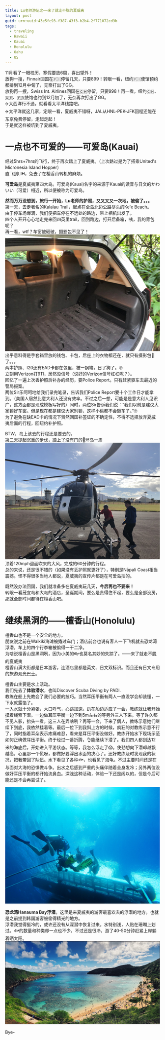 ```yaml
---
title: Lu老师游记之——来了就走不脱的夏威夷
layout: post
guid: urn:uuid:43e5fc93-f387-43f3-b2b4-2f771072cd9b
tags:
  - traveling
  - Hawaii
  - Kauai
  - Honolulu
  - Oahu
  - US
---
```


11月看了一眼校历，寒假要放6周，喜出望外！  
放狗一搜，Finnair回国在🇫🇮停留几天，只要899！转眼一看，纽约🇫🇮使馆预约都排到12月中旬了，无奈打出了GG。  
放狗再一搜，Swiss Int. Airlines回国在🇨🇭停留，只要998！再一看，纽约🇨🇭、🇩🇪、🇫🇷使馆也约到12月初了，无奈再次打出了GG。  
✈️大西洋行不通，就看看太平洋线路吧。  
✈️太平洋就这几家，定眼一看，夏威夷不错呀，JAL从HNL-PEK-JFK回程还能在东京免费停留，走起走起！  
于是就这样被坑到了夏威夷。  

# 一点也不可爱的——可爱岛(Kauai)
经过5hrs+7hrs的飞行，终于再次踏上了夏威夷。（上次路过是为了搭乘United's Micronesia Island Hopper）  
直飞到LIH，免去了在檀香山转机的麻烦。  
  
**可爱岛**是夏威夷第四大岛。可爱岛(Kauai)名字的来源于Kauai的读音与日文的かわいい（可爱）相近，所以便被称为可爱岛。  

**然而万万没想到，旅行一开始，Lu老师的护照，又又又又一次地，被偷了。。。**  
第一天，去走著名的Kalalau Trail，起点在全岛北边公路尽头的Ke'e Beach。  
由于停车场爆满，我们便把车停在不远处的路边，带上相机出发了。  
四个人开开心心地走完来回四英里trail，回到路边，打开后备箱，咦，我的背包呢？  
再一看，wtf？车窗被砸破，摄影包不见了！  
![fk](/media/files/2017/12/27/IMG_0133.jpg)
出乎意料得是手套箱里放的钱包、卡包，后座上的衣物都还在，就只有摄影包👋了。。。  
两本护照、I20还有EAD卡都在包里，被一锅端，日了狗了。🙄  
立刻用Verizon打911，居然没信号（说好的Verizon信号杠杠呢？）。  
回忆了一遍上次丢护照后补办的经历，要Police Report。只有赶紧驱车去最近的警局报案。  
两位Sir乐呵呵地给我们录完笔录，告诉我们Police Report要十个工作日才能拿到。（美国人居然比意大利人还没有效率。不过之后一想，可能是是意大利人见识广，这方面都是现成模板写好的）同时，两位Sir告诉我们说：“我们以前是建议大家锁好车窗。但是现在都是建议大家别锁，这样小偷都不会砸车了。”🙄  
为了避免在缺EAD卡的情况下贸然回国补签证的不确定性，不得不选择放弃夏威夷后面的行程，回纽约补护照。  

BTW，岛上该去的行程还是要去的。  
第二天提起沉重的步伐，踏上了没有门的🚁环岛一周
![helicopter](/media/files/2017/12/27/IMG_0004.jpg)
顶着120mph迎面吹来的大风，完成的60分钟的行程。  
总的来说，还是很不错的（如果没有丢护照就更好了），特别是Nāpali Coast相当震撼。怪不得很多当地人都说，夏威夷的宣传片都是在可爱岛拍的。  
  
既然没办法回国，我们就准备多在夏威夷玩几天，**今后再也不要来！**  
转眼一看茂宜岛和大岛的酒店，圣诞期间，要么是贵得住不起，要么是全部没房，那就全部时间都待在檀香山吧。  
  
# 继续黑洞的——檀香山(Honolulu)  
檀香山也不是一个安全的地方。  
朋友说之前在Waikiki海滩被撬过车门；酒店前台也说有客人一下飞机就去恐龙湾浮潜，车上的四个行李箱被偷得一干二净。  
为啥说檀香山是黑洞咧，因为小美的👓也莫名其妙的失踪了。——来了就走不脱的夏威夷  
檀香山满大街都是日本游客，连酒店里都是英文、日文双标识。而且还有日文专用的旅游观光巴士。  
  
檀香山主要是水上活动。  
我们先去了**体验潜水**，也叫Discover Scuba Diving by PADI.  
教练在船上先教会了我们必要的技巧。当然耳压平衡有两人一直没学会却装懂，一下水就露馅了。  
一入水就十分紧张，大口呼气，心跳加速。趴在船边适应了一会，教练就让我开始摸着绳索下潜。一边做耳压平衡一边下到5m左右的等另外三人下来。等了许久都不见人影，抬头一看，这三人在弄啥咧？再等一会，下来了俩人，教练示意她们继续下到底，我依然挂着等。最后一位下到我斜上方的时候，疯狂的对教练示意不行了，同时指着耳朵表示疼痛难忍，看来是耳压平衡没做好。教练开始水下现场示范如何正确做耳压平衡。终于经过一番折腾，👌能继续下潜了。我们四人都到达12米的海底后，开始进入平游状态。等等，我怎么浮走了😱。使劲想向下潜却越飘越高，心里那一个慌呀，都做好要浮出水面的决心了。还好教练及时发现我的状况，把我带回了队伍。水下看见了各种🐟，也看见了海龟。不过主要时间还是在与面对大海的恐惧做斗争。出水之后感到严重的头痛伴随着全身发冷；另外两位没做好耳压平衡的都开始流鼻血。深浅这种活动，体验一下还是阔以的，但是今后可能还是不会再尝试了。  

[![dive](/media/files/2017/12/27/dive1.JPG)](https://www.instagram.com/p/BdCKv7TnF6M/)
  

**恐龙湾Hanauma Bay浮潜**。这里是来夏威夷的游客最喜欢去的浮潜的地方。也就是之前提到韩国游客被偷得精光的地方。  
浮潜我觉得挺冷的，或许还没有从深潜中恢复过来。水特别浅，人贴在珊瑚上划过。🐟的数量和种类却一点也不少。不过还是很冷，游了40-50分钟赶紧上岸躺着晒太阳。  
[![bay](/media/files/2017/12/27/bay1.JPG)](https://www.instagram.com/p/BdHFuvmHVhc/)

Bye-
